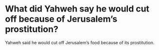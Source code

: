 # What did Yahweh say he would cut off because of Jerusalem’s prostitution?

Yahweh said he would cut off Jerusalem’s food because of its prostitution.

